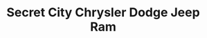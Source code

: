 ---
title: "Secret City Chrysler Dodge Jeep Ram"
url: /oak-ridge/secret-city-chrysler-dodge-jeep-ram/
shop: car
---